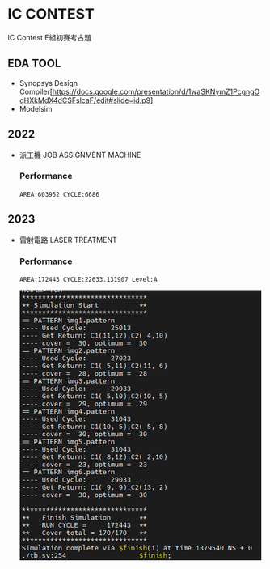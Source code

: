 # IC CONTEST
IC Contest E組初賽考古題
## EDA TOOL 
- Synopsys Design Compiler[https://docs.google.com/presentation/d/1waSKNymZ1PcgngOqHXkMdX4dCSFslcaF/edit#slide=id.p9]
- Modelsim

## 2022
- 派工機 JOB ASSIGNMENT MACHINE
   ### Performance
   `AREA:603952
    CYCLE:6686`

## 2023
- 雷射電路 LASER TREATMENT
   ### Performance
   `AREA:172443
    CYCLE:22633.131907
    Level:A`
    
    ![Alt Text](https://github.com/Sam1215Lee/IC-CONTEST/blob/main/2023/Result/image%20(1).png)
    
